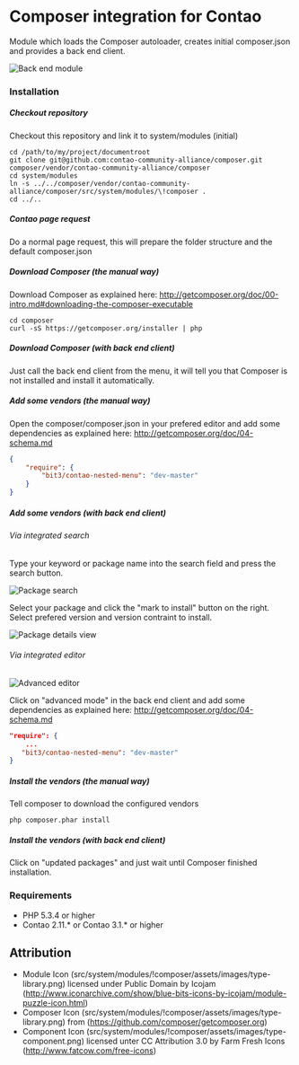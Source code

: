 Composer integration for Contao
===============================

Module which loads the Composer autoloader, creates initial composer.json and provides a back end client.

![Back end module](http://img59.imageshack.us/img59/830/composer1.png)

### Installation

##### Checkout repository

Checkout this repository and link it to system/modules (initial)

```
cd /path/to/my/project/documentroot
git clone git@github.com:contao-community-alliance/composer.git composer/vendor/contao-community-alliance/composer
cd system/modules
ln -s ../../composer/vendor/contao-community-alliance/composer/src/system/modules/\!composer .
cd ../..
```

##### Contao page request

Do a normal page request, this will prepare the folder structure and the default composer.json

##### Download Composer (the manual way)

Download Composer as explained here: http://getcomposer.org/doc/00-intro.md#downloading-the-composer-executable

```
cd composer
curl -sS https://getcomposer.org/installer | php
```

##### Download Composer (with back end client)

Just call the back end client from the menu, it will tell you that Composer is not installed and install it automatically.

##### Add some vendors (the manual way)

Open the composer/composer.json in your prefered editor and add some dependencies as explained here: http://getcomposer.org/doc/04-schema.md

```json
{
    "require": {
        "bit3/contao-nested-menu": "dev-master"
    }
}
```

##### Add some vendors (with back end client)

###### Via integrated search

Type your keyword or package name into the search field and press the search button.

![Package search](http://img705.imageshack.us/img705/5623/composer3.png)

Select your package and click the "mark to install" button on the right.
Select prefered version and version contraint to install.

![Package details view](http://img547.imageshack.us/img547/1969/composer4.png)

###### Via integrated editor

![Advanced editor](http://img199.imageshack.us/img199/9184/composer2.png)

Click on "advanced mode" in the back end client and add some dependencies as explained here: http://getcomposer.org/doc/04-schema.md

```json
"require": {
    ...
   "bit3/contao-nested-menu": "dev-master" 
}
```

##### Install the vendors (the manual way)

Tell composer to download the configured vendors

```
php composer.phar install
```

##### Install the vendors (with back end client)

Click on "updated packages" and just wait until Composer finished installation.

### Requirements
* PHP 5.3.4 or higher
* Contao 2.11.* or Contao 3.1.* or higher

Attribution
-----------

* Module Icon (src/system/modules/!composer/assets/images/type-library.png) licensed under Public Domain by Icojam (http://www.iconarchive.com/show/blue-bits-icons-by-icojam/module-puzzle-icon.html)
* Composer Icon (src/system/modules/!composer/assets/images/type-library.png) from (https://github.com/composer/getcomposer.org)
* Component Icon (src/system/modules/!composer/assets/images/type-component.png) licensed unter CC Attribution 3.0 by Farm Fresh Icons (http://www.fatcow.com/free-icons)
